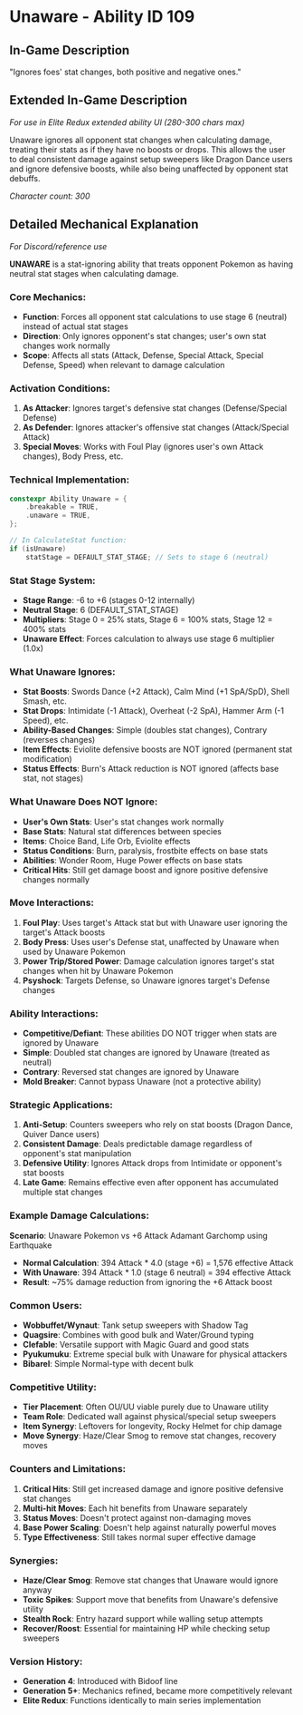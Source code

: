 # Unaware - Ability ID 109

## In-Game Description
"Ignores foes' stat changes, both positive and negative ones."

## Extended In-Game Description
*For use in Elite Redux extended ability UI (280-300 chars max)*

Unaware ignores all opponent stat changes when calculating damage, treating their stats as if they have no boosts or drops. This allows the user to deal consistent damage against setup sweepers like Dragon Dance users and ignore defensive boosts, while also being unaffected by opponent stat debuffs.

*Character count: 300*

## Detailed Mechanical Explanation
*For Discord/reference use*

**UNAWARE** is a stat-ignoring ability that treats opponent Pokemon as having neutral stat stages when calculating damage.

### Core Mechanics:
- **Function**: Forces all opponent stat calculations to use stage 6 (neutral) instead of actual stat stages
- **Direction**: Only ignores opponent's stat changes; user's own stat changes work normally
- **Scope**: Affects all stats (Attack, Defense, Special Attack, Special Defense, Speed) when relevant to damage calculation

### Activation Conditions:
1. **As Attacker**: Ignores target's defensive stat changes (Defense/Special Defense)
2. **As Defender**: Ignores attacker's offensive stat changes (Attack/Special Attack)
3. **Special Moves**: Works with Foul Play (ignores user's own Attack changes), Body Press, etc.

### Technical Implementation:
```c
constexpr Ability Unaware = {
    .breakable = TRUE,
    .unaware = TRUE,
};

// In CalculateStat function:
if (isUnaware)
    statStage = DEFAULT_STAT_STAGE; // Sets to stage 6 (neutral)
```

### Stat Stage System:
- **Stage Range**: -6 to +6 (stages 0-12 internally)
- **Neutral Stage**: 6 (DEFAULT_STAT_STAGE)
- **Multipliers**: Stage 0 = 25% stats, Stage 6 = 100% stats, Stage 12 = 400% stats
- **Unaware Effect**: Forces calculation to always use stage 6 multiplier (1.0x)

### What Unaware Ignores:
- **Stat Boosts**: Swords Dance (+2 Attack), Calm Mind (+1 SpA/SpD), Shell Smash, etc.
- **Stat Drops**: Intimidate (-1 Attack), Overheat (-2 SpA), Hammer Arm (-1 Speed), etc.
- **Ability-Based Changes**: Simple (doubles stat changes), Contrary (reverses changes)
- **Item Effects**: Eviolite defensive boosts are NOT ignored (permanent stat modification)
- **Status Effects**: Burn's Attack reduction is NOT ignored (affects base stat, not stages)

### What Unaware Does NOT Ignore:
- **User's Own Stats**: User's stat changes work normally
- **Base Stats**: Natural stat differences between species
- **Items**: Choice Band, Life Orb, Eviolite effects
- **Status Conditions**: Burn, paralysis, frostbite effects on base stats
- **Abilities**: Wonder Room, Huge Power effects on base stats
- **Critical Hits**: Still get damage boost and ignore positive defensive changes normally

### Move Interactions:
1. **Foul Play**: Uses target's Attack stat but with Unaware user ignoring the target's Attack boosts
2. **Body Press**: Uses user's Defense stat, unaffected by Unaware when used by Unaware Pokemon
3. **Power Trip/Stored Power**: Damage calculation ignores target's stat changes when hit by Unaware Pokemon
4. **Psyshock**: Targets Defense, so Unaware ignores target's Defense changes

### Ability Interactions:
- **Competitive/Defiant**: These abilities DO NOT trigger when stats are ignored by Unaware
- **Simple**: Doubled stat changes are ignored by Unaware (treated as neutral)
- **Contrary**: Reversed stat changes are ignored by Unaware
- **Mold Breaker**: Cannot bypass Unaware (not a protective ability)

### Strategic Applications:
1. **Anti-Setup**: Counters sweepers who rely on stat boosts (Dragon Dance, Quiver Dance users)
2. **Consistent Damage**: Deals predictable damage regardless of opponent's stat manipulation
3. **Defensive Utility**: Ignores Attack drops from Intimidate or opponent's stat boosts
4. **Late Game**: Remains effective even after opponent has accumulated multiple stat changes

### Example Damage Calculations:
**Scenario**: Unaware Pokemon vs +6 Attack Adamant Garchomp using Earthquake
- **Normal Calculation**: 394 Attack * 4.0 (stage +6) = 1,576 effective Attack
- **With Unaware**: 394 Attack * 1.0 (stage 6 neutral) = 394 effective Attack
- **Result**: ~75% damage reduction from ignoring the +6 Attack boost

### Common Users:
- **Wobbuffet/Wynaut**: Tank setup sweepers with Shadow Tag
- **Quagsire**: Combines with good bulk and Water/Ground typing
- **Clefable**: Versatile support with Magic Guard and good stats
- **Pyukumuku**: Extreme special bulk with Unaware for physical attackers
- **Bibarel**: Simple Normal-type with decent bulk

### Competitive Utility:
- **Tier Placement**: Often OU/UU viable purely due to Unaware utility
- **Team Role**: Dedicated wall against physical/special setup sweepers
- **Item Synergy**: Leftovers for longevity, Rocky Helmet for chip damage
- **Move Synergy**: Haze/Clear Smog to remove stat changes, recovery moves

### Counters and Limitations:
1. **Critical Hits**: Still get increased damage and ignore positive defensive stat changes
2. **Multi-hit Moves**: Each hit benefits from Unaware separately
3. **Status Moves**: Doesn't protect against non-damaging moves
4. **Base Power Scaling**: Doesn't help against naturally powerful moves
5. **Type Effectiveness**: Still takes normal super effective damage

### Synergies:
- **Haze/Clear Smog**: Remove stat changes that Unaware would ignore anyway
- **Toxic Spikes**: Support move that benefits from Unaware's defensive utility
- **Stealth Rock**: Entry hazard support while walling setup attempts
- **Recover/Roost**: Essential for maintaining HP while checking setup sweepers

### Version History:
- **Generation 4**: Introduced with Bidoof line
- **Generation 5+**: Mechanics refined, became more competitively relevant
- **Elite Redux**: Functions identically to main series implementation